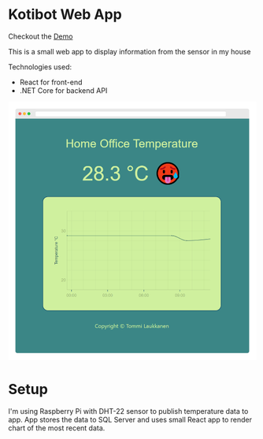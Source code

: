 # Kotibot Web App

Checkout the [Demo](https://kotibot.azurewebsites.net/)

This is a small web app to display information from the sensor in my house

Technologies used:
* React for front-end
* .NET Core for backend API

![](doc/screely.png)

# Setup

I'm using Raspberry Pi with DHT-22 sensor to publish temperature data to app. App stores the data to SQL Server and uses small React app to render chart of the most recent data.